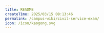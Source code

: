 ```yaml
---
title: README
createTime: 2025/03/15 08:13:46
permalink: /campus-wiki/civil-service-exam/
icon: /icon/kaogong.svg
---
```

